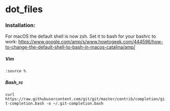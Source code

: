 # dot_files

### Installation:

For macOS the default shell is now zsh. Set it to bash for your bashrc to work: https://www.google.com/amp/s/www.howtogeek.com/444596/how-to-change-the-default-shell-to-bash-in-macos-catalina/amp/

##### Vim
```:source %```

##### Bash_rc
```curl https://raw.githubusercontent.com/git/git/master/contrib/completion/git-completion.bash -o ~/.git-completion.bash```
